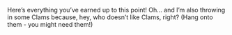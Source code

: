 Here’s everything you’ve earned up to this point! Oh… and I’m also throwing in some Clams because, hey, who doesn’t like Clams, right? (Hang onto them - you might need them!)
